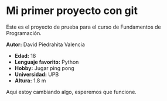 # Mi primer proyecto con git
Este es el proyecto de prueba para el curso de Fundamentos de Programación.

**Autor:** David Piedrahita Valencia
- **Edad:** 18
- **Lenguaje favorito:** Python
- **Hobby:** Jugar ping pong
- **Universidad:** UPB
- **Altura:** 1.8 m

Aqui estoy cambiando algo, esperemos que funcione.

